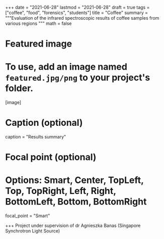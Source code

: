 +++
date = "2021-06-28"
lastmod = "2021-06-28"
draft = true
tags = ["coffee", "food", "forensics", "students"]
title = "Coffee"
summary = """Evaluation of the infrared spectroscopic results of coffee samples from various regions
"""
math = false

# Featured image
# To use, add an image named `featured.jpg/png` to your project's folder. 
[image]
  # Caption (optional)
  caption = "Results summary"
  
  # Focal point (optional)
  # Options: Smart, Center, TopLeft, Top, TopRight, Left, Right, BottomLeft, Bottom, BottomRight
  focal_point = "Smart"

+++
Project under supervision of dr Agnieszka Banas (Singapore Synchrotron Light Source)

